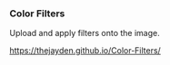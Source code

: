 ### Color Filters

Upload and apply filters onto the image.

https://thejayden.github.io/Color-Filters/
